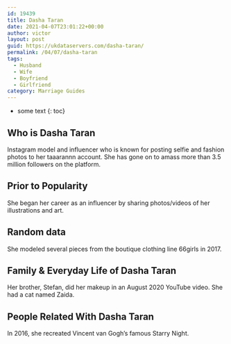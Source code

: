 ```yaml
---
id: 19439
title: Dasha Taran
date: 2021-04-07T23:01:22+00:00
author: victor
layout: post
guid: https://ukdataservers.com/dasha-taran/
permalink: /04/07/dasha-taran
tags:
  - Husband
  - Wife
  - Boyfriend
  - Girlfriend
category: Marriage Guides
---
```


* some text
{: toc}


## Who is Dasha Taran



Instagram model and influencer who is known for posting selfie and fashion photos to her taaarannn account. She has gone on to amass more than 3.5 million followers on the platform.

                
                
                
## Prior to Popularity



She began her career as an influencer by sharing photos/videos of her illustrations and art. 

                
                
                
## Random data



She modeled several pieces from the boutique clothing line 66girls in 2017. 

                
                
                
## Family & Everyday Life of Dasha Taran



Her brother, Stefan, did her makeup in an August 2020 YouTube video. She had a cat named Zaida.

                
                
                
## People Related With Dasha Taran



In 2016, she recreated Vincent van Gogh&#8217;s famous Starry Night.

                
              
            
          
          
          